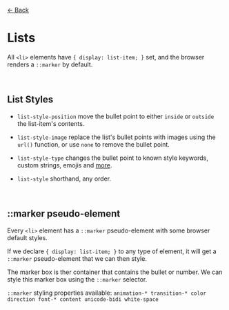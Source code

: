[&larr; Back](./README.md)

# Lists

All `<li>` elements have `{ display: list-item; }` set, and the browser renders a `::marker` by default.

<br>

## List Styles

- `list-style-position` move the bullet point to either `inside` or `outside` the list-item's contents.

- `list-style-image` replace the list's bullet points with images using the `url()` function, or use `none` to remove the bullet point.

- `list-style-type` changes the bullet point to known style keywords, custom strings, emojis and [more](https://developer.mozilla.org/en-US/docs/Web/CSS/list-style-type).

- `list-style` shorthand, any order.

<br>

## ::marker pseudo-element

Every `<li>` element has a `::marker` pseudo-element with some browser default styles.

If we declare `{ display: list-item; }` to any type of element, it will get a `::marker` pseudo-element that we can then style.

The marker box is ther container that contains the bullet or number. We can style this marker box using the `::marker` selector.

`::marker` styling properties available: `animation-* transition-* color direction font-* content unicode-bidi white-space`

<br>
